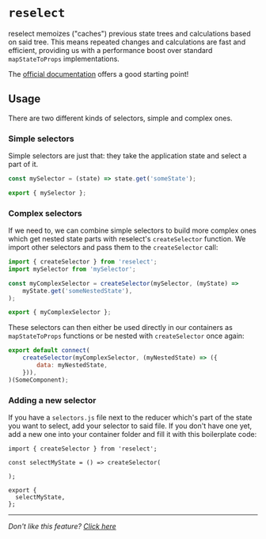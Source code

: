# `reselect`

reselect memoizes ("caches") previous state trees and calculations based on said
tree. This means repeated changes and calculations are fast and efficient,
providing us with a performance boost over standard `mapStateToProps`
implementations.

The [official documentation](https://github.com/reactjs/reselect)
offers a good starting point!

## Usage

There are two different kinds of selectors, simple and complex ones.

### Simple selectors

Simple selectors are just that: they take the application state and select a
part of it.

```javascript
const mySelector = (state) => state.get('someState');

export { mySelector };
```

### Complex selectors

If we need to, we can combine simple selectors to build more complex ones which
get nested state parts with reselect's `createSelector` function. We import other
selectors and pass them to the `createSelector` call:

```javascript
import { createSelector } from 'reselect';
import mySelector from 'mySelector';

const myComplexSelector = createSelector(mySelector, (myState) =>
	myState.get('someNestedState'),
);

export { myComplexSelector };
```

These selectors can then either be used directly in our containers as
`mapStateToProps` functions or be nested with `createSelector` once again:

```javascript
export default connect(
	createSelector(myComplexSelector, (myNestedState) => ({
		data: myNestedState,
	})),
)(SomeComponent);
```

### Adding a new selector

If you have a `selectors.js` file next to the reducer which's part of the state
you want to select, add your selector to said file. If you don't have one yet,
add a new one into your container folder and fill it with this boilerplate code:

```JS
import { createSelector } from 'reselect';

const selectMyState = () => createSelector(

);

export {
  selectMyState,
};
```

---

_Don't like this feature? [Click here](remove.md)_

